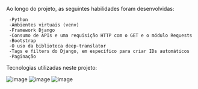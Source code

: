   Ao longo do projeto, as seguintes habilidades foram desenvolvidas:

     -Python
     -Ambientes virtuais (venv)
     -Framework Django
     -Consumo de APIs e uma requisição HTTP com o GET e o módulo Requests
     -Bootstrap
     -O uso da biblioteca deep-translator
     -Tags e filters do Django, em específico para criar IDs automáticos
     -Paginação
     
  Tecnologias utilizadas neste projeto:

   ![image](https://github.com/user-attachments/assets/013330cc-33f7-4821-9cf7-9864647408f4)
   ![image](https://github.com/user-attachments/assets/fe5f8fc1-77c6-46ec-a96c-65eb22b78c1e)
   ![image](https://github.com/user-attachments/assets/d084ca6a-6bda-408e-9006-27c78316895d)


